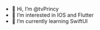 - 👋 Hi, I’m @tvPrincy
- 👀 I’m interested in IOS and Flutter
- 🌱 I’m currently learning SwiftUI


<!---
tvPrincy/tvPrincy is a ✨ special ✨ repository because its `README.md` (this file) appears on your GitHub profile.
You can click the Preview link to take a look at your changes.
--->
